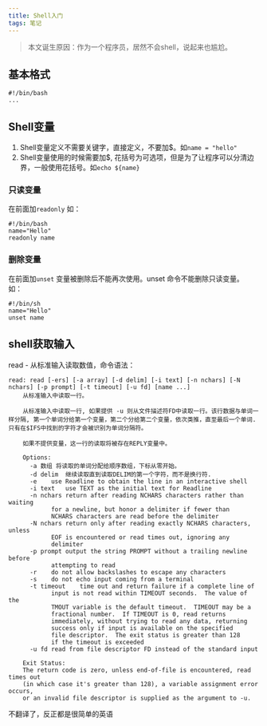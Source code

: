 ```yaml
---
title: Shell入门 
tags: 笔记
---
```

> 本文诞生原因：作为一个程序员，居然不会shell，说起来也尴尬。

## 基本格式
```shell
#!/bin/bash
...
```

## Shell变量
1. Shell变量定义不需要关键字，直接定义，不要加$。如`name = "hello"`
2. Shell变量使用的时候需要加$, 花括号为可选项，但是为了让程序可以分清边界，一般使用花括号。如`echo ${name}`

### 只读变量
在前面加`readonly`
如：
```shell
#!/bin/bash
name="Hello"
readonly name
```
### 删除变量
在前面加`unset`
变量被删除后不能再次使用。unset 命令不能删除只读变量。
如：
```
#!/bin/sh
name="Hello"
unset name
```

## shell获取输入
read - 从标准输入读取数值，命令语法：
```shell
read: read [-ers] [-a array] [-d delim] [-i text] [-n nchars] [-N nchars] [-p prompt] [-t timeout] [-u fd] [name ...]
    从标准输入中读取一行。
    
    从标准输入中读取一行, 如果提供 -u 则从文件描述符FD中读取一行。该行数据与单词一样分隔, 第一个单词分给第一个变量，第二个分给第二个变量，依次类推，直至最后一个单词. 只有在$IFS中找到的字符才会被识别为单词分隔符。
    
    如果不提供变量，这一行的读取将被存在REPLY变量中。
    
    Options:
      -a 数组	将读取的单词分配给顺序数组，下标从零开始。
      -d delim	继续读取直到读取DELIM的第一个字符，而不是换行符.
      -e	use Readline to obtain the line in an interactive shell
      -i text	use TEXT as the initial text for Readline
      -n nchars	return after reading NCHARS characters rather than waiting
    		for a newline, but honor a delimiter if fewer than
    		NCHARS characters are read before the delimiter
      -N nchars	return only after reading exactly NCHARS characters, unless
    		EOF is encountered or read times out, ignoring any
    		delimiter
      -p prompt	output the string PROMPT without a trailing newline before
    		attempting to read
      -r	do not allow backslashes to escape any characters
      -s	do not echo input coming from a terminal
      -t timeout	time out and return failure if a complete line of
    		input is not read within TIMEOUT seconds.  The value of the
    		TMOUT variable is the default timeout.  TIMEOUT may be a
    		fractional number.  If TIMEOUT is 0, read returns
    		immediately, without trying to read any data, returning
    		success only if input is available on the specified
    		file descriptor.  The exit status is greater than 128
    		if the timeout is exceeded
      -u fd	read from file descriptor FD instead of the standard input
    
    Exit Status:
    The return code is zero, unless end-of-file is encountered, read times out
    (in which case it's greater than 128), a variable assignment error occurs,
    or an invalid file descriptor is supplied as the argument to -u.

```
不翻译了，反正都是很简单的英语



